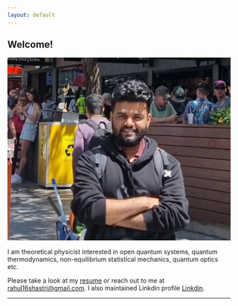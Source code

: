 ```yaml
---
layout: default
---
```


## Welcome!

<img class="profile-picture" src="profile_photo_square.jpg">

I am theoretical physicist interested in open quantum systems, quantum thermodynamics, non-equilibrium statistical mechanics, quantum optics etc.

Please take a look at my [resume](documents/masterCV.pdf) or reach out to me at [rahul16shastri@gmail.com](mailto:rahul16shastri@gmail.com). I also maintained Linkdin profile [Linkdin](https://www.linkedin.com/in/rahul-shastri-34a626144/).  
 
 
 
 
---
